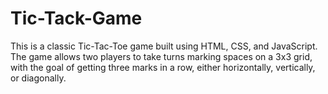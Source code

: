 # Tic-Tack-Game
This is a classic Tic-Tac-Toe game built using HTML, CSS, and JavaScript. The game allows two players to take turns marking spaces on a 3x3 grid, with the goal of getting three marks in a row, either horizontally, vertically, or diagonally.
